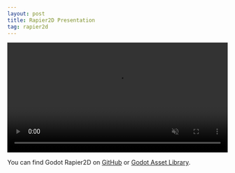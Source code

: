 ```yaml
---
layout: post
title: Rapier2D Presentation
tag: rapier2d
---
```

<!-- [Attributes by Finsweet] Auto Video -->
<script defer src="https://cdn.jsdelivr.net/npm/@finsweet/attributes-autovideo@1/autovideo.js"></script>

<video controls loop autoplay muted style="width: 100%;">
    <source type="video/webm" src="/assets/vid/rapier-2d.webm">
</video>

You can find Godot Rapier2D on [GitHub](https://github.com/appsinacup/godot-rapier-2d) or [Godot Asset Library](https://godotengine.org/asset-library/asset/2267).
